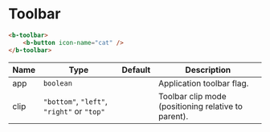 # Toolbar

<b-toolbar>
    <b-button icon-name="cat" />
</b-toolbar>

```html
<b-toolbar>
    <b-button icon-name="cat" />
</b-toolbar>
```

| Name | Type                                       | Default | Description                                         |
|------|--------------------------------------------|---------|-----------------------------------------------------|
| app  | `boolean`                                  |         | Application toolbar flag.                           |
| clip | `"bottom"`, `"left"`, `"right"` or `"top"` |         | Toolbar clip mode (positioning relative to parent). |
